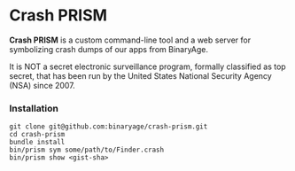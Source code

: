 # Crash PRISM

**Crash PRISM** is a custom command-line tool and a web server for symbolizing crash dumps of our apps from BinaryAge.

It is NOT a secret electronic surveillance program, formally classified as top secret, that has been run by the United States National Security Agency (NSA) since 2007.

### Installation

    git clone git@github.com:binaryage/crash-prism.git
    cd crash-prism
    bundle install
    bin/prism sym some/path/to/Finder.crash
    bin/prism show <gist-sha>

